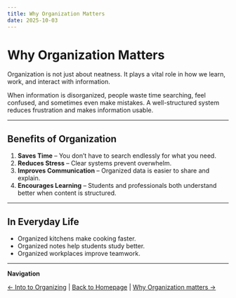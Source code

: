```yaml
---
title: Why Organization Matters
date: 2025-10-03
---
```

# Why Organization Matters

Organization is not just about neatness. It plays a vital role in how we learn, work, and interact with information.  

When information is disorganized, people waste time searching, feel confused, and sometimes even make mistakes. A well-structured system reduces frustration and makes information usable.  

---

## Benefits of Organization

1. **Saves Time** – You don’t have to search endlessly for what you need.  
2. **Reduces Stress** – Clear systems prevent overwhelm.  
3. **Improves Communication** – Organized data is easier to share and explain.  
4. **Encourages Learning** – Students and professionals both understand better when content is structured.  

---

## In Everyday Life

- Organized kitchens make cooking faster.  
- Organized notes help students study better.  
- Organized workplaces improve teamwork.  

---

**Navigation**  

[← Into to Organizing](page1-into-to-organizition.md) | [Back to Homepage](../index.md) | [Why Organization matters →](page3-real-world-examples.md) 

